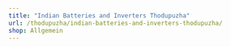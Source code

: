 ```yaml
---
title: "Indian Batteries and Inverters Thodupuzha"
url: /thodupuzha/indian-batteries-and-inverters-thodupuzha/
shop: Allgemein
---
```

